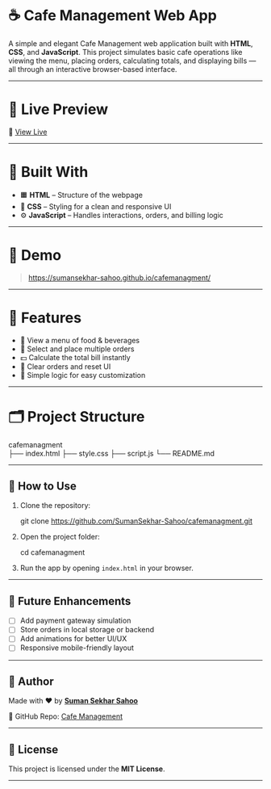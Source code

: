 
# ☕ Cafe Management Web App

A simple and elegant Cafe Management web application built with **HTML**, **CSS**, and **JavaScript**. This project simulates basic cafe operations like viewing the menu, placing orders, calculating totals, and displaying bills — all through an interactive browser-based interface.

---

# 📍 Live Preview

🔗 [View Live](https://SumanSekhar-Sahoo.github.io/cafemanagment)

---

# 🔧 Built With

- 🟧 **HTML** – Structure of the webpage  
- 🎨 **CSS** – Styling for a clean and responsive UI  
- ⚙️ **JavaScript** – Handles interactions, orders, and billing logic

---

# 📸 Demo

> https://sumansekhar-sahoo.github.io/cafemanagment/

---

# 🎯 Features

- 🧾 View a menu of food & beverages
- 🛒 Select and place multiple orders
- 💵 Calculate the total bill instantly
- 🔄 Clear orders and reset UI
- 🧠 Simple logic for easy customization

---

# 🗂️ Project Structure



cafemanagment\
├── index.html
├── style.css
├── script.js
└── README.md

---

## 🚀 How to Use

1. Clone the repository:

   git clone https://github.com/SumanSekhar-Sahoo/cafemanagment.git


2. Open the project folder:

   
   cd cafemanagment
   

3. Run the app by opening `index.html` in your browser.

---

## 📌 Future Enhancements

* [ ] Add payment gateway simulation
* [ ] Store orders in local storage or backend
* [ ] Add animations for better UI/UX
* [ ] Responsive mobile-friendly layout

---

## 🙋 Author

Made with ❤️ by [**Suman Sekhar Sahoo**](https://github.com/SumanSekhar-Sahoo)

🔗 GitHub Repo: [Cafe Management](https://github.com/SumanSekhar-Sahoo/cafemanagment)

---

## 🪪 License

This project is licensed under the **MIT License**.

---




